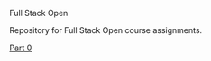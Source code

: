 Full Stack Open

Repository for Full Stack Open course assignments.

[Part 0](part0/assignments.md)
